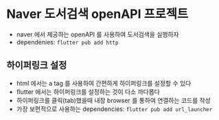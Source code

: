# Naver 도서검색 openAPI 프로젝트

- naver 에서 제공하는 openAPI 를 사용하여 도서검색을 실행하자
- dependenies: `flutter pub add http`

## 하이퍼링크 설정

- html 에서는 a tag 를 사용하여 간편하게 하이퍼링크를 설정할 수 있다
- flutter 에서는 하이퍼링크를 설정하는 것이 다소 까다롭다
- 하이퍼링크를 클릭(tab)했을때 내장 browser 를 통하여 연결하는 코드를 작성
- 가장 보편적으로 사용하는 dependencies: `flutter pub add url_launcher`
